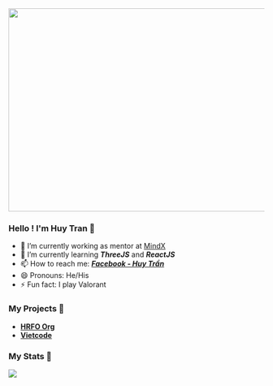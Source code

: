 <img width="1000" height="400" display="block" margin-left="auto" margin-right="auto" src="https://th.bing.com/th/id/R.3c5e70d536a4c7ddd79f322185e0eb24?rik=OGr7A8D9X8uMZw&riu=http%3a%2f%2fgetwallpapers.com%2fwallpaper%2ffull%2f2%2f3%2f9%2f333181.jpg&ehk=l0keUliggdKoD4eHNbPmParAU%2bY4I%2fxvCbn%2fPMaMpI4%3d&risl=&pid=ImgRaw&r=0">

### Hello ! I'm Huy Tran 👋

- 🔭 I’m currently working as mentor at [MindX](https://mindx.edu.vn/)
- 🌱 I’m currently learning ***ThreeJS*** and ***ReactJS***
- 📫 How to reach me: ***[Facebook - Huy Trần](https://www.facebook.com/clown.coder/)***
- 😄 Pronouns: He/His
- ⚡ Fun fact: I play Valorant

### My Projects 🏁

- **[HRFO Org](https://hrfowd.tk/)**
- **[Vietcode](https://www.vietcode.org/)**

### My Stats 💪

<img src="https://github-readme-stats.vercel.app/api?username=huytran-cloud&&show_icons=true&title_color=ffffff&icon_color=bb2acf&text_color=daf7dc&bg_color=191b1c">
